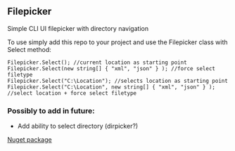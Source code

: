 ## Filepicker
Simple CLI UI filepicker with directory navigation

To use simply add this repo to your project and use the Filepicker class with Select method:
```
Filepicker.Select(); //current location as starting point
Filepicker.Select(new string[] { "xml", "json" } ); //force select filetype
Filepicker.Select("C:\Location"); //selects location as starting point
Filepicker.Select("C:\Location", new string[] { "xml", "json" } ); //select location + force select filetype
```

### Possibly to add in future:
- Add ability to select directory (dirpicker?)

[Nuget package](https://www.nuget.org/packages/Filepicker)
